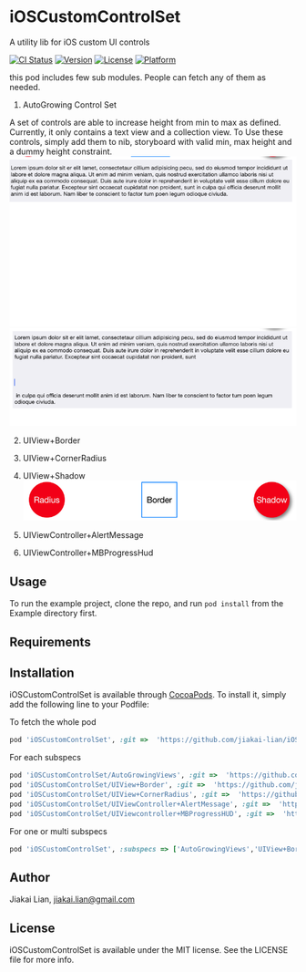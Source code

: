 # iOSCustomControlSet

A utility lib for iOS custom UI controls

[![CI Status](http://img.shields.io/travis/jiakailian/iOSCustomControlSet.svg?style=flat)](https://travis-ci.org/jiakailian/iOSCustomControlSet)
[![Version](https://img.shields.io/cocoapods/v/iOSCustomControlSet.svg?style=flat)](http://cocoapods.org/pods/iOSCustomControlSet)
[![License](https://img.shields.io/cocoapods/l/iOSCustomControlSet.svg?style=flat)](http://cocoapods.org/pods/iOSCustomControlSet)
[![Platform](https://img.shields.io/cocoapods/p/iOSCustomControlSet.svg?style=flat)](http://cocoapods.org/pods/iOSCustomControlSet)

this pod includes few sub modules. People can fetch any of them as needed.

1. AutoGrowing Control Set

A set of controls are able to increase height from min to max as defined. Currently, it only contains a text view and a collection view. 
To Use these controls, simply add them to nib, storyboard with valid min, max height and a dummy height constraint.
![Min Height](https://github.com/jiakai-lian/iOSCustomControlSet/blob/master/autogrow%2Bmin.png)
![Max Height](https://github.com/jiakai-lian/iOSCustomControlSet/blob/master/autogrow%2Bmax.png)

2. UIView+Border
3. UIView+CornerRadius
4. UIView+Shadow
![Border+Radius+Shadow](https://github.com/jiakai-lian/iOSCustomControlSet/blob/master/border%2Bradius%2Bshadow.png)

5. UIViewController+AlertMessage

6. UIViewController+MBProgressHud

## Usage

To run the example project, clone the repo, and run `pod install` from the Example directory first.

## Requirements

## Installation

iOSCustomControlSet is available through [CocoaPods](http://cocoapods.org). To install
it, simply add the following line to your Podfile:

To fetch the whole pod
```ruby
pod 'iOSCustomControlSet', :git =>  'https://github.com/jiakai-lian/iOSCustomControlSet.git'
```

For each subspecs
```ruby
pod 'iOSCustomControlSet/AutoGrowingViews', :git =>  'https://github.com/jiakai-lian/iOSCustomControlSet.git'
pod 'iOSCustomControlSet/UIView+Border', :git =>  'https://github.com/jiakai-lian/iOSCustomControlSet.git'
pod 'iOSCustomControlSet/UIView+CornerRadius', :git =>  'https://github.com/jiakai-lian/iOSCustomControlSet.git'
pod 'iOSCustomControlSet/UIViewController+AlertMessage', :git =>  'https://github.com/jiakai-lian/iOSCustomControlSet.git'
pod 'iOSCustomControlSet/UIViewcontroller+MBProgressHUD', :git =>  'https://github.com/jiakai-lian/iOSCustomControlSet.git'
```

For one or multi subspecs
```ruby
pod 'iOSCustomControlSet', :subspecs => ['AutoGrowingViews','UIView+Border','UIView+CornerRadius','UIViewController+AlertMessage','UIViewController+MBProgressHUD'], :git =>  'https://github.com/jiakai-lian/iOSCustomControlSet.git'
```

## Author

Jiakai Lian, jiakai.lian@gmail.com

## License

iOSCustomControlSet is available under the MIT license. See the LICENSE file for more info.
